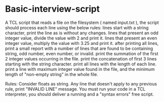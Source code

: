 # Basic-interview-script

A TCL script that reads a file on the filesystem ( named input.txt ), the script should process each line using the below rules:
        lines start with a string character, print the line as is without any changes.
        lines that present an odd integer value, divide the value with 2 and print it.
        lines that present an even integer value, multiply the value with 3.25 and print it.
        after printing all lines, print a small report with a number of lines that are found to be containing string, odd number, even number, or invalid.
        print the summation of the first 2 integer values occurring in the file.
        print the concatenation of first 3 lines starting with the string character.
        print all lines with the length of each line.
        print a line with maximum integer value found in the file, and the minimum length of "non-empty string" in the whole file. 

Rules:
        Consider floats as string.
        Any line that doesn't apply to any previous rule, print "INVALID LINE" message.
        You must run your code in a TCL interpreter, you should deliver a running and a "syntax errors" free script.
